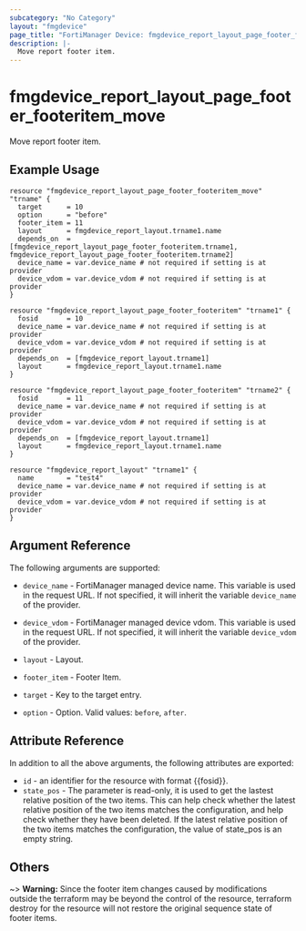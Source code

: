 ```yaml
---
subcategory: "No Category"
layout: "fmgdevice"
page_title: "FortiManager Device: fmgdevice_report_layout_page_footer_footeritem_move"
description: |-
  Move report footer item.
---
```


# fmgdevice_report_layout_page_footer_footeritem_move
Move report footer item.

## Example Usage

```hcl
resource "fmgdevice_report_layout_page_footer_footeritem_move" "trname" {
  target      = 10
  option      = "before"
  footer_item = 11
  layout      = fmgdevice_report_layout.trname1.name
  depends_on  = [fmgdevice_report_layout_page_footer_footeritem.trname1, fmgdevice_report_layout_page_footer_footeritem.trname2]
  device_name = var.device_name # not required if setting is at provider
  device_vdom = var.device_vdom # not required if setting is at provider
}

resource "fmgdevice_report_layout_page_footer_footeritem" "trname1" {
  fosid       = 10
  device_name = var.device_name # not required if setting is at provider
  device_vdom = var.device_vdom # not required if setting is at provider
  depends_on  = [fmgdevice_report_layout.trname1]
  layout      = fmgdevice_report_layout.trname1.name
}

resource "fmgdevice_report_layout_page_footer_footeritem" "trname2" {
  fosid       = 11
  device_name = var.device_name # not required if setting is at provider
  device_vdom = var.device_vdom # not required if setting is at provider
  depends_on  = [fmgdevice_report_layout.trname1]
  layout      = fmgdevice_report_layout.trname1.name
}

resource "fmgdevice_report_layout" "trname1" {
  name        = "test4"
  device_name = var.device_name # not required if setting is at provider
  device_vdom = var.device_vdom # not required if setting is at provider
}
```

## Argument Reference


The following arguments are supported:

* `device_name` - FortiManager managed device name. This variable is used in the request URL. If not specified, it will inherit the variable `device_name` of the provider.
* `device_vdom` - FortiManager managed device vdom. This variable is used in the request URL. If not specified, it will inherit the variable `device_vdom` of the provider.
* `layout` - Layout.
* `footer_item` - Footer Item.

* `target` - Key to the target entry.
* `option` - Option. Valid values: `before`, `after`.


## Attribute Reference

In addition to all the above arguments, the following attributes are exported:
* `id` - an identifier for the resource with format {{fosid}}.
* `state_pos` - The parameter is read-only, it is used to get the lastest relative position of the two items. This can help check whether the latest relative position of the two items matches the configuration, and help check whether they have been deleted. If the latest relative position of the two items matches the configuration, the value of state_pos is an empty string.

## Others

~> **Warning:** Since the footer item changes caused by modifications outside the terraform may be beyond the control of the resource, terraform destroy for the resource will not restore the original sequence state of footer items.

